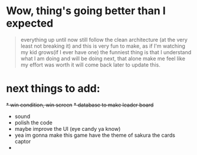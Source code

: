 # Wow, thing's going better than I expected
>everything up until now still follow the clean architecture (at the very least not breaking it)
and this is very fun to make, as if I'm watching my kid grows(if I ever have one)
>the funniest thing is that I understand what I am doing and will be doing next, that alone make me feel like my effort was worth it
> will come back later to update this.
# next things to add:
~~* win condition, win screen~~
~~* database to make leader board~~
* sound
* polish the code 
* maybe improve the UI (eye candy ya know)
* yea im gonna make this game have the theme of sakura the cards  captor
* 